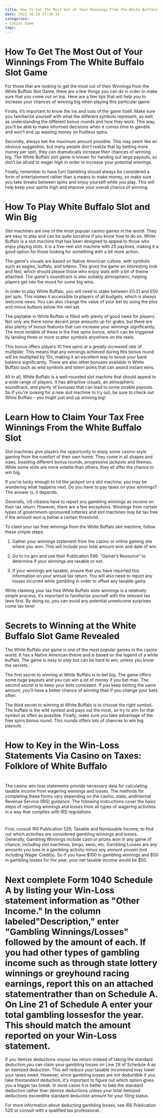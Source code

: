 ```yaml
---
title: How To Get The Most Out of Your Winnings From The White Buffalo Slot Game 
date: 2022-10-28 17:38:14
categories:
- Casino Game
tags:
---
```



#  How To Get The Most Out of Your Winnings From The White Buffalo Slot Game 

For those that are looking to get the most out of their Winnings from the White Buffalo Slot Game, there are a few things you can do in order to make sure that you come out on top. Here are a few tips that will help you to increase your chances of winning big when playing this particular game:

 Firstly, it’s important to know the ins and outs of the game itself. Make sure you familiarize yourself with what the different symbols represent, as well as understanding the different bonus rounds and how they work. This way, you’ll be able to make informed decisions when it comes time to gamble and won’t end up wasting money on fruitless spins.

Secondly, always bet the maximum amount possible. This may seem like an obvious suggestion, but many people don’t realize that by betting more money per spin, they can dramatically increase their chances of winning big. The White Buffalo slot game is known for handing out large payouts, so don’t be afraid to wager high in order to increase your potential winnings.

Finally, remember to have fun! Gambling should always be considered a form of entertainment rather than a means to make money, so make sure you take breaks between spins and enjoy yourself while you play. This will help keep your spirits high and improve your overall chance of winning.

#  How To Play White Buffalo Slot and Win Big 

Slot machines are one of the most popular casino games in the world. They are easy to play and can be quite lucrative if you know how to do so. White Buffalo is a slot machine that has been designed to appeal to those who enjoy playing slots. It is a five-reel slot machine with 25 paylines, making it a good option for those looking for something with a bit more action.

The game's visuals are based on Native American culture, with symbols such as eagles, buffalo, and totems. This gives the game an interesting look and feel, which should please those who enjoy slots with a bit of theme attached. The game's soundtrack is also suitably atmospheric, helping players get into the mood for some big wins.

In order to play White Buffalo, you will need to stake between £0.01 and £50 per spin. This makes it accessible to players of all budgets, which is always welcome news. You can also change the value of your bet by using the plus and minus buttons below the reel set.

The paytable in White Buffalo is filled with plenty of good news for players. Not only are there some decent prize amounts up for grabs, but there are also plenty of bonus features that can increase your winnings significantly. The most notable of these is the free spins bonus, which can be triggered by landing three or more scatter symbols anywhere on the reels.

This bonus offers players 10 free spins at a greatly increased rate of multiplier. This means that any winnings achieved during this bonus round will be multiplied by 10x, making it an excellent way to boost your bank balance significantly. There are also other bonuses available in White Buffalo such as wild symbols and totem poles that can award instant wins.

All in all, White Buffalo is a well-rounded slot machine that should appeal to a wide range of players. It has attractive visuals, an atmospheric soundtrack, and plenty of bonuses that can lead to some sizable payouts. So if you're looking for a new slot machine to try out, be sure to check out White Buffalo – you might just end up winning big!

#  Learn How to Claim Your Tax Free Winnings From the White Buffalo Slot 

Slot machines give players the opportunity to enjoy some casino-style gaming from the comfort of their own home. They come in all shapes and sizes, boasting different bonus rounds, progressive jackpots and themes. While some slots are more volatile than others, they all offer the chance to win big.

If you’re lucky enough to hit the jackpot on a slot machine, you may be wondering what happens next. Do you have to pay taxes on your winnings? The answer is, it depends.

Generally, US citizens have to report any gambling winnings as income on their tax return. However, there are a few exceptions. Winnings from certain types of government-sponsored lotteries and slot machines may be tax free if the amount won is below a certain threshold.

To claim your tax free winnings from the White Buffalo slot machine, follow these simple steps:

1. Gather your winnings statement from the casino or online gaming site where you won. This will include your total amount won and date of win.

2. Go to irs.gov and use their Publication 596: “Gamer’s Resource” to determine if your winnings are taxable or not.

3. If your winnings are taxable, ensure that you have reported this information on your annual tax return. You will also need to report any losses incurred while gambling in order to offset any taxable gains.


While claiming your tax free White Buffalo slots winnings is a relatively simple process, it’s important to familiarize yourself with the relevant tax laws first. By doing so, you can avoid any potential unwelcome surprises come tax time!

#  Secrets to Winning at the White Buffalo Slot Game Revealed 

The White Buffalo slot game is one of the most popular games in the casino world. It has a Native American theme and is based on the legend of a white buffalo. The game is easy to play but can be hard to win, unless you know the secrets.

The first secret to winning at White Buffalo is to bet big. The game offers some huge payouts and you can win a lot of money if you bet max. The second secret is to keep your bets consistent. If you keep betting the same amount, you’ll have a better chance of winning than if you change your bets often.

The third secret to winning at White Buffalo is to choose the right symbol. The buffalo is the wild symbol and pays out the most, so try to aim for that symbol as often as possible. Finally, make sure you take advantage of the free spins bonus round. This rounds offers lots of chances to win big payouts.

#  How to Key in the Win-Loss Statements Via Casino on Taxes: Folklore of White Buffalo

#

The casino win-loss statements provide necessary data for calculating taxable income from wagering winnings and losses. The methods for completing these forms vary depending on the casino, state, andInternal Revenue Service (IRS) guidance. The following instructions cover the basic steps of reporting winnings and losses from all types of wagering activities in a way that complies with IRS regulations.

#

First, consult IRS Publication 529, Taxable and Nontaxable Income, to find out which activities are considered gambling winnings and losses. Generally, Gambling Winnings include cash or prizes won in any game of chance, including slot machines, bingo, keno, etc. Gambling Losses are any amounts you lose in a gambling activity minus any amount youwin (not including Wager Credits). So if you have $100 in gambling winnings and $50 in gambling losses for the year, your net taxable income would be $50.

# Next complete Form 1040 Schedule A by listing your Win-Loss statement information as "Other Income." In the column labeled"Description," enter "Gambling Winnings/Losses" followed by the amount of each. If you had other types of gambling income such as through state lottery winnings or greyhound racing earnings, report this on an attached statementrather than on Schedule A. On Line 21 of Schedule A enter your total gambling lossesfor the year. This should match the amount reported on your Win-Loss statement. 

If you itemize deductions onyour tax return instead of taking the standard deduction,you can claim your gambling losses on Line 28 of Schedule A as an itemized deduction. This will reduce your taxable incomeand may lower your taxes owed. However, since gambling losses are not deductible if you take thestandard deduction, it's important to figure out which option gives you a bigger tax break. 
In most cases it is better to take the standard deduction rather than itemize deductions unless your total itemized deductions exceedthe standard deduction amount for your filing status. 

For more information about deducting gambling losses, see IRS Publication 529 or consult with a qualified tax professional .
